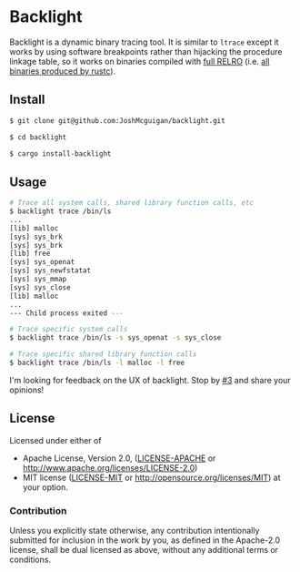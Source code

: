# Backlight

Backlight is a dynamic binary tracing tool. It is similar to `ltrace` except it works by using software breakpoints rather than hijacking the procedure linkage table, so it works on binaries compiled with [full RELRO](https://www.redhat.com/en/blog/hardening-elf-binaries-using-relocation-read-only-relro) (i.e. [all binaries produced by rustc](https://doc.rust-lang.org/beta/rustc/exploit-mitigations.html#read-only-relocations-and-immediate-binding)).

## Install

```sh
$ git clone git@github.com:JoshMcguigan/backlight.git

$ cd backlight

$ cargo install-backlight
```

## Usage

```sh
# Trace all system calls, shared library function calls, etc
$ backlight trace /bin/ls
...
[lib] malloc
[sys] sys_brk
[sys] sys_brk
[lib] free
[sys] sys_openat
[sys] sys_newfstatat
[sys] sys_mmap
[sys] sys_close
[lib] malloc
...
--- Child process exited ---

# Trace specific system calls
$ backlight trace /bin/ls -s sys_openat -s sys_close

# Trace specific shared library function calls
$ backlight trace /bin/ls -l malloc -l free
```

I'm looking for feedback on the UX of backlight. Stop by [#3](https://github.com/JoshMcguigan/backlight/issues/3) and share your opinions!

## License

Licensed under either of

 * Apache License, Version 2.0, ([LICENSE-APACHE](LICENSE-APACHE) or http://www.apache.org/licenses/LICENSE-2.0)
 * MIT license ([LICENSE-MIT](LICENSE-MIT) or http://opensource.org/licenses/MIT) at your option.

### Contribution

Unless you explicitly state otherwise, any contribution intentionally submitted for inclusion in the work by you, as defined in the Apache-2.0 license, shall be dual licensed as above, without any additional terms or conditions.

